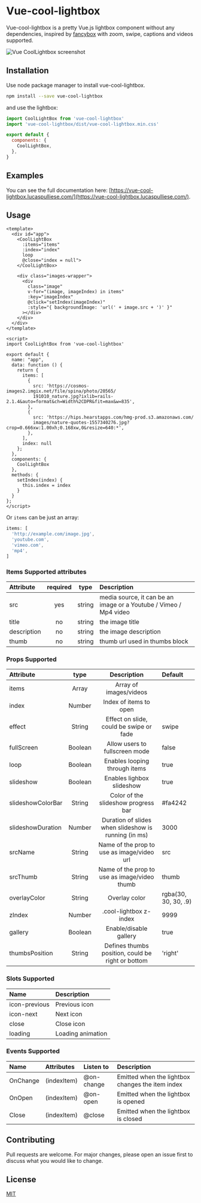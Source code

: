 # Vue-cool-lightbox

Vue-cool-lightbox is a pretty Vue.js lightbox component without any dependencies, inspired by [fancybox](http://fancyapps.com/fancybox/3/) with zoom, swipe, captions and videos supported.

![Vue CoolLightbox screenshot](http://lucaspulliese.com/wp-content/themes/theme/images/screenshot-vue-cool-lightbox.jpg)

## Installation

Use node package manager to install vue-cool-lightbox.

```bash
npm install --save vue-cool-lightbox
```

and use the lightbox:
```javascript
import CoolLightBox from 'vue-cool-lightbox'
import 'vue-cool-lightbox/dist/vue-cool-lightbox.min.css'

export default {
  components: {
    CoolLightBox,
  },
}
```

## Examples
You can see the full documentation here: [https://vue-cool-lightbox.lucaspulliese.com/](https://vue-cool-lightbox.lucaspulliese.com/).

## Usage

```vue
<template>
  <div id="app">
    <CoolLightBox 
      :items="items" 
      :index="index"
      loop
      @close="index = null">
    </CoolLightBox>

    <div class="images-wrapper">
      <div
        class="image"
        v-for="(image, imageIndex) in items"
        :key="imageIndex"
        @click="setIndex(imageIndex)"
        :style="{ backgroundImage: 'url(' + image.src + ')' }"
      ></div>
    </div>
  </div>
</template>

<script>
import CoolLightBox from 'vue-cool-lightbox'

export default {
  name: "app",
  data: function () {
    return {
      items: [
        {
          src: 'https://cosmos-images2.imgix.net/file/spina/photo/20565/
          191010_nature.jpg?ixlib=rails-2.1.4&auto=format&ch=Width%2CDPR&fit=max&w=835',
        },
        {
          src: 'https://hips.hearstapps.com/hmg-prod.s3.amazonaws.com/
          images/nature-quotes-1557340276.jpg?crop=0.666xw:1.00xh;0.168xw,0&resize=640:*',
        },
      ],
      index: null
    };
  },
  components: {
    CoolLightBox
  },
  methods: {
    setIndex(index) {
      this.index = index
    }
  }
};
</script>
```
Or `items` can be just an array:
```javascript
items: [
  'http://example.com/image.jpg',
  'youtube.com',
  'vimeo.com',
  'mp4',
]
```

### Items Supported attributes 

| Attribute | required | type | Description |
|:------| :------: | :------: |:------|
| src | yes | string |media source, it can be an image or a Youtube / Vimeo / Mp4 video |
| title | no | string | the image title |
| description | no | string | the image description |
| thumb | no | string | thumb url used in thumbs block |

### Props Supported

| Attribute | type | Description | Default |
|:------| :------: | :------: |:------|
| items | Array | Array of images/videos|  |
| index | Number | Index of items to open |  |
| effect | String | Effect on slide, could be swipe or fade | swipe |
| fullScreen | Boolean | Allow users to fullscreen mode | false |
| loop | Boolean| Enables looping through items | true | 
| slideshow | Boolean | Enables lighbox slideshow | true | 
| slideshowColorBar | String | Color of the slideshow progress bar | #fa4242 | 
| slideshowDuration | Number | Duration of slides when slideshow is running (in ms) | 3000 | 
| srcName | String | Name of the prop to use as image/video url | src | 
| srcThumb | String | Name of the prop to use as image/video thumb | thumb | 
| overlayColor | String | Overlay color | rgba(30, 30, 30, .9) | 
| zIndex | Number | .cool-lightbox z-index | 9999 | 
| gallery | Boolean | Enable/disable gallery | true | 
| thumbsPosition | String | Defines thumbs position, could be right or bottom | 'right' | 

### Slots Supported

| Name| Description |
|:------ |:------|
| icon-previous | Previous icon |
| icon-next | Next icon |
| close | Close icon |
| loading | Loading animation |

### Events Supported

| Name | Attributes | Listen to | Description |
|:------ |:------| :------ |:------|
| OnChange | (indexItem) | @on-change | Emitted when the lightbox changes the item index |
| OnOpen | (indexItem) | @on-open | Emitted when the lightbox is opened |
| Close | (indexItem) | @close | Emitted when the lightbox is closed |

## Contributing
Pull requests are welcome. For major changes, please open an issue first to discuss what you would like to change.

## License
[MIT](https://choosealicense.com/licenses/mit/)